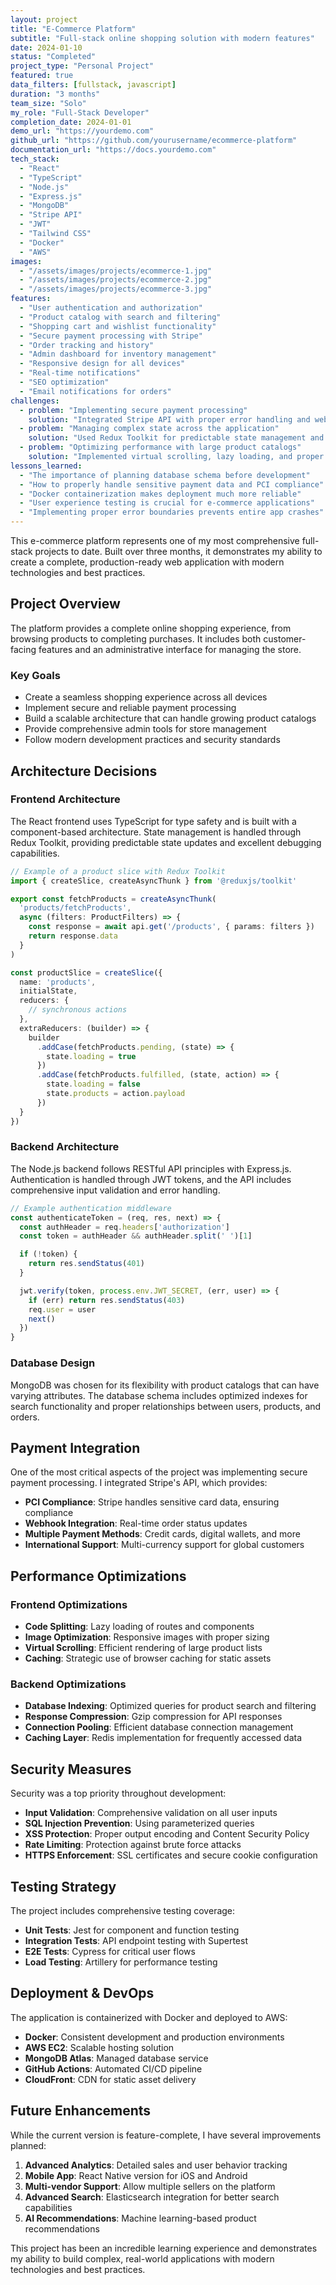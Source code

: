 ```yaml
---
layout: project
title: "E-Commerce Platform"
subtitle: "Full-stack online shopping solution with modern features"
date: 2024-01-10
status: "Completed"
project_type: "Personal Project"
featured: true
data_filters: [fullstack, javascript]
duration: "3 months"
team_size: "Solo"
my_role: "Full-Stack Developer"
completion_date: 2024-01-01
demo_url: "https://yourdemo.com"
github_url: "https://github.com/yourusername/ecommerce-platform"
documentation_url: "https://docs.yourdemo.com"
tech_stack:
  - "React"
  - "TypeScript"
  - "Node.js"
  - "Express.js"
  - "MongoDB"
  - "Stripe API"
  - "JWT"
  - "Tailwind CSS"
  - "Docker"
  - "AWS"
images:
  - "/assets/images/projects/ecommerce-1.jpg"
  - "/assets/images/projects/ecommerce-2.jpg"
  - "/assets/images/projects/ecommerce-3.jpg"
features:
  - "User authentication and authorization"
  - "Product catalog with search and filtering"
  - "Shopping cart and wishlist functionality"
  - "Secure payment processing with Stripe"
  - "Order tracking and history"
  - "Admin dashboard for inventory management"
  - "Responsive design for all devices"
  - "Real-time notifications"
  - "SEO optimization"
  - "Email notifications for orders"
challenges:
  - problem: "Implementing secure payment processing"
    solution: "Integrated Stripe API with proper error handling and webhook validation for payment confirmations"
  - problem: "Managing complex state across the application"
    solution: "Used Redux Toolkit for predictable state management and implemented proper data flow patterns"
  - problem: "Optimizing performance with large product catalogs"
    solution: "Implemented virtual scrolling, lazy loading, and proper database indexing for fast search results"
lessons_learned:
  - "The importance of planning database schema before development"
  - "How to properly handle sensitive payment data and PCI compliance"
  - "Docker containerization makes deployment much more reliable"
  - "User experience testing is crucial for e-commerce applications"
  - "Implementing proper error boundaries prevents entire app crashes"
---
```


This e-commerce platform represents one of my most comprehensive full-stack projects to date. Built over three months, it demonstrates my ability to create a complete, production-ready web application with modern technologies and best practices.

## Project Overview

The platform provides a complete online shopping experience, from browsing products to completing purchases. It includes both customer-facing features and an administrative interface for managing the store.

### Key Goals
- Create a seamless shopping experience across all devices
- Implement secure and reliable payment processing
- Build a scalable architecture that can handle growing product catalogs
- Provide comprehensive admin tools for store management
- Follow modern development practices and security standards

## Architecture Decisions

### Frontend Architecture
The React frontend uses TypeScript for type safety and is built with a component-based architecture. State management is handled through Redux Toolkit, providing predictable state updates and excellent debugging capabilities.

```typescript
// Example of a product slice with Redux Toolkit
import { createSlice, createAsyncThunk } from '@reduxjs/toolkit'

export const fetchProducts = createAsyncThunk(
  'products/fetchProducts',
  async (filters: ProductFilters) => {
    const response = await api.get('/products', { params: filters })
    return response.data
  }
)

const productSlice = createSlice({
  name: 'products',
  initialState,
  reducers: {
    // synchronous actions
  },
  extraReducers: (builder) => {
    builder
      .addCase(fetchProducts.pending, (state) => {
        state.loading = true
      })
      .addCase(fetchProducts.fulfilled, (state, action) => {
        state.loading = false
        state.products = action.payload
      })
  }
})
```

### Backend Architecture
The Node.js backend follows RESTful API principles with Express.js. Authentication is handled through JWT tokens, and the API includes comprehensive input validation and error handling.

```javascript
// Example authentication middleware
const authenticateToken = (req, res, next) => {
  const authHeader = req.headers['authorization']
  const token = authHeader && authHeader.split(' ')[1]

  if (!token) {
    return res.sendStatus(401)
  }

  jwt.verify(token, process.env.JWT_SECRET, (err, user) => {
    if (err) return res.sendStatus(403)
    req.user = user
    next()
  })
}
```

### Database Design
MongoDB was chosen for its flexibility with product catalogs that can have varying attributes. The database schema includes optimized indexes for search functionality and proper relationships between users, products, and orders.

## Payment Integration

One of the most critical aspects of the project was implementing secure payment processing. I integrated Stripe's API, which provides:

- **PCI Compliance**: Stripe handles sensitive card data, ensuring compliance
- **Webhook Integration**: Real-time order status updates
- **Multiple Payment Methods**: Credit cards, digital wallets, and more
- **International Support**: Multi-currency support for global customers

## Performance Optimizations

### Frontend Optimizations
- **Code Splitting**: Lazy loading of routes and components
- **Image Optimization**: Responsive images with proper sizing
- **Virtual Scrolling**: Efficient rendering of large product lists
- **Caching**: Strategic use of browser caching for static assets

### Backend Optimizations
- **Database Indexing**: Optimized queries for product search and filtering
- **Response Compression**: Gzip compression for API responses
- **Connection Pooling**: Efficient database connection management
- **Caching Layer**: Redis implementation for frequently accessed data

## Security Measures

Security was a top priority throughout development:

- **Input Validation**: Comprehensive validation on all user inputs
- **SQL Injection Prevention**: Using parameterized queries
- **XSS Protection**: Proper output encoding and Content Security Policy
- **Rate Limiting**: Protection against brute force attacks
- **HTTPS Enforcement**: SSL certificates and secure cookie configuration

## Testing Strategy

The project includes comprehensive testing coverage:

- **Unit Tests**: Jest for component and function testing
- **Integration Tests**: API endpoint testing with Supertest
- **E2E Tests**: Cypress for critical user flows
- **Load Testing**: Artillery for performance testing

## Deployment & DevOps

The application is containerized with Docker and deployed to AWS:

- **Docker**: Consistent development and production environments
- **AWS EC2**: Scalable hosting solution
- **MongoDB Atlas**: Managed database service
- **GitHub Actions**: Automated CI/CD pipeline
- **CloudFront**: CDN for static asset delivery

## Future Enhancements

While the current version is feature-complete, I have several improvements planned:

1. **Advanced Analytics**: Detailed sales and user behavior tracking
2. **Mobile App**: React Native version for iOS and Android
3. **Multi-vendor Support**: Allow multiple sellers on the platform
4. **Advanced Search**: Elasticsearch integration for better search capabilities
5. **AI Recommendations**: Machine learning-based product recommendations

This project has been an incredible learning experience and demonstrates my ability to build complex, real-world applications with modern technologies and best practices.